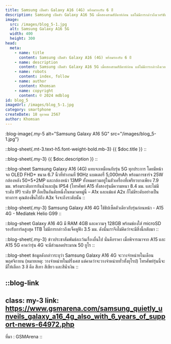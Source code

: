 ```yaml
---
title: Samsung เปิดตัว Galaxy A16 (4G) พร้อมรองรับ 6 ปี
description: Samsung เปิดตัว Galaxy A16 5G เมื่อสองสามสัปดาห์ก่อน แต่ไม่มีการกล่าวถึงเวอร์ชัน 4G ซึ่งตอนนี้ก็เป็นทางการแล้ว เนื่องจาก Samsung France โพสต์ข่าวประชาสัมพันธ์ที่เรียก Galaxy A16 และ Galaxy A16 5G ว่าเป็น "สมาร์ทโฟนที่ยืนหยัดผ่านการทดสอบของกาลเวลา" เนื่องจากทั้งสองรุ่นจะได้รับการสนับสนุนเป็นเวลา 6 ปี ซึ่งรวมถึงการอัปเดตระบบปฏิบัติการและแพตช์ความปลอดภัย
image:
  src: /images/blog_5-1.jpg
  alt: Samsung Galaxy A16 5G
  width: 400
  height: 300
head:
  meta:
    - name: title
      content: Samsung เปิดตัว Galaxy A16 (4G) พร้อมรองรับ 6 ปี
    - name: description
      content: Samsung เปิดตัว Galaxy A16 5G เมื่อสองสามสัปดาห์ก่อน แต่ไม่มีการกล่าวถึงเวอร์ชัน 4G ซึ่งตอนนี้ก็เป็นทางการแล้ว เนื่องจาก Samsung France โพสต์ข่าวประชาสัมพันธ์ที่เรียก Galaxy A16 และ Galaxy A16 5G ว่าเป็น "สมาร์ทโฟนที่ยืนหยัดผ่านการทดสอบของกาลเวลา" เนื่องจากทั้งสองรุ่นจะได้รับการสนับสนุนเป็นเวลา 6 ปี ซึ่งรวมถึงการอัปเดตระบบปฏิบัติการและแพตช์ความปลอดภัย
    - name: robots
      content: index, follow
    - name: author
      content: Khomsan
    - name: copyright
      content: © 2024 mdblog
id: blog_5
imageUrl: /images/blog_5-1.jpg
category: smartphone
createDate: 18 ตุลาคม 2567
author: Khomsan
---
```


:blog-image{.my-5 alt="Samsung Galaxy A16 5G" src="/images/blog_5-1.jpg"}

::blog-sheet{.mt-3.text-h5.font-weight-bold.mb-3}
{{ $doc.title }}
::

::blog-sheet{.my-3}
{{ $doc.description }}
::

::blog-sheet
Samsung Galaxy A16 (4G) แทบจะเหมือนกับรุ่น 5G ทุกประการ โดยมีหน้าจอ OLED FHD+ ขนาด 6.7 นิ้วที่ทำงานที่ 90Hz แบตเตอรี่ 5,000mAh พร้อมการชาร์จ 25W กล้องหลัง 50+5+2MP และกล้องหน้า 13MP ทั้งหมดรวมอยู่ในตัวเครื่องที่เพรียวบางเพียง 7.9 มม. พร้อมระดับการกันน้ำและฝุ่น IP54 (โทรศัพท์ A15 ทั้งสองรุ่นมีความหนา 8.4 มม. และไม่มีระดับ IP) ระดับ IP ถือเป็นอันดับหนึ่งในหมวดหมู่นี้ – A1x และแม้แต่ A2x ก็ไม่มีระดับอย่างเป็นทางการ คุณต้องขึ้นไปถึง A3x จึงจะถึงระดับนั้น
::

::blog-sheet{.my-3}
Samsung Galaxy A16 4G ใช้ชิปเซ็ตตัวเดียวกับรุ่นก่อนหน้า - A15 4G - Mediatek Helio G99
::

::blog-sheet
Galaxy A16 4G มี RAM 4GB และความจุ 128GB พร้อมช่องใส่ microSD รองรับการ์ดสูงสุด 1TB ไม่มีการกล่าวถึงแจ็คหูฟัง 3.5 มม. ดังนั้นเราจึงไม่คิดว่าจะมีสิ่งนี้กลับมา
::

::blog-sheet{.my-3}
ข่าวประชาสัมพันธ์ละเว้นเรื่องอื่นไป นั่นคือราคา เมื่อพิจารณาจาก A15 และ A15 5G คาดว่ารุ่น 4G จะมีส่วนลดประมาณ 50 ยูโร
::

::blog-sheet
ข้อมูลดังกล่าวระบุว่า Samsung Galaxy A16 4G จะวางจำหน่ายในเดือนพฤศจิกายน (หมายเหตุ: วางจำหน่ายในฝรั่งเศส แต่คาดว่าจะวางจำหน่ายทั่วทั้งยุโรป) โทรศัพท์รุ่นนี้จะมีให้เลือก 3 สี คือ สีเทา สีเขียว และสีน้ำเงิน
::

::blog-link
---
class: my-3
link: https://www.gsmarena.com/samsung_quietly_unveils_galaxy_a16_4g_also_with_6_years_of_support-news-64972.php
---
ที่มา : GSMArena
::
